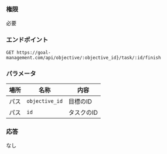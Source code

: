 ### 権限
必要

### エンドポイント
```
GET https://goal-management.com/api/objective/:objective_id}/task/:id/finish
```
### パラメータ
| 場所  | 名称     | 内容        |
|-----|--------|-----------|
| パス  | `objective_id` | 目標のID |
| パス  | `id` | タスクのID |

### 応答
なし

